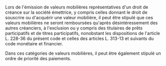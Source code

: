   
Lors de l'émission de valeurs mobilières représentatives d'un droit de créance sur la société émettrice, y compris celles donnant le droit de souscrire ou d'acquérir une valeur mobilière, il peut être stipulé que ces valeurs mobilières ne seront remboursées qu'après désintéressement des autres créanciers, à l'exclusion ou y compris des titulaires de prêts participatifs et de titres participatifs, nonobstant les dispositions de l'article L. 228-36 du présent code et celles des articles L. 313-13 et suivants du code monétaire et financier.   

  
Dans ces catégories de valeurs mobilières, il peut être également stipulé un ordre de priorité des paiements.  
